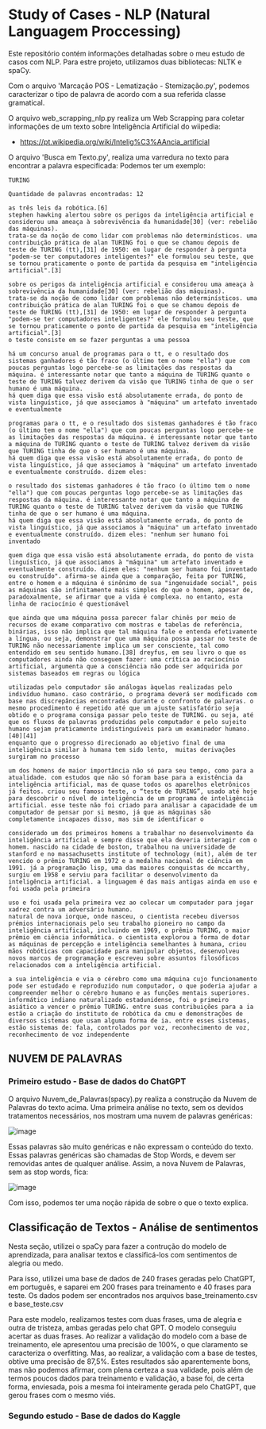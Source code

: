# Study of Cases - NLP (Natural Languagem Proccessing) 

Este repositório contém informações detalhadas sobre o meu estudo de casos com NLP.
Para estre projeto, utilizamos duas bibliotecas: NLTK e spaCy.

Com o arquivo 'Marcação POS - Lematização - Stemização.py', podemos caracterizar o tipo de palavra de acordo com a sua referida classe gramatical.

O arquivo web_scrapping_nlp.py realiza um Web Scrapping para coletar informações de um texto sobre Inteligência Artificial do wiipedia:
  - https://pt.wikipedia.org/wiki/Intelig%C3%AAncia_artificial

O arquivo 'Busca em Texto.py', realiza uma varredura no texto para encontrar a palavra especificada:
Podemos ter um exemplo:

```
TURING 

Quantidade de palavras encontradas: 12 

as três leis da robótica.[6]
stephen hawking alertou sobre os perigos da inteligência artificial e considerou uma ameaça à sobrevivência da humanidade[30] (ver: rebelião das máquinas).
trata-se da noção de como lidar com problemas não determinísticos. uma contribuição prática de alan TURING foi o que se chamou depois de teste de TURING (tt),[31] de 1950: em lugar de responder à pergunta "podem-se ter computadores inteligentes?" ele formulou seu teste, que se tornou praticamente o ponto de partida da pesquisa em "inteligência artificial".[3]

sobre os perigos da inteligência artificial e considerou uma ameaça à sobrevivência da humanidade[30] (ver: rebelião das máquinas).
trata-se da noção de como lidar com problemas não determinísticos. uma contribuição prática de alan TURING foi o que se chamou depois de teste de TURING (tt),[31] de 1950: em lugar de responder à pergunta "podem-se ter computadores inteligentes?" ele formulou seu teste, que se tornou praticamente o ponto de partida da pesquisa em "inteligência artificial".[3]
o teste consiste em se fazer perguntas a uma pessoa

há um concurso anual de programas para o tt, e o resultado dos sistemas ganhadores é tão fraco (o último tem o nome "ella") que com poucas perguntas logo percebe-se as limitações das respostas da máquina. é interessante notar que tanto a máquina de TURING quanto o teste de TURING talvez derivem da visão que TURING tinha de que o ser humano é uma máquina.
há quem diga que essa visão está absolutamente errada, do ponto de vista linguístico, já que associamos à "máquina" um artefato inventado e eventualmente

programas para o tt, e o resultado dos sistemas ganhadores é tão fraco (o último tem o nome "ella") que com poucas perguntas logo percebe-se as limitações das respostas da máquina. é interessante notar que tanto a máquina de TURING quanto o teste de TURING talvez derivem da visão que TURING tinha de que o ser humano é uma máquina.
há quem diga que essa visão está absolutamente errada, do ponto de vista linguístico, já que associamos à "máquina" um artefato inventado e eventualmente construído. dizem eles:

o resultado dos sistemas ganhadores é tão fraco (o último tem o nome "ella") que com poucas perguntas logo percebe-se as limitações das respostas da máquina. é interessante notar que tanto a máquina de TURING quanto o teste de TURING talvez derivem da visão que TURING tinha de que o ser humano é uma máquina.
há quem diga que essa visão está absolutamente errada, do ponto de vista linguístico, já que associamos à "máquina" um artefato inventado e eventualmente construído. dizem eles: "nenhum ser humano foi inventado

quem diga que essa visão está absolutamente errada, do ponto de vista linguístico, já que associamos à "máquina" um artefato inventado e eventualmente construído. dizem eles: "nenhum ser humano foi inventado ou construído". afirma-se ainda que a comparação, feita por TURING, entre o homem e a máquina é sinônimo de sua "ingenuidade social", pois as máquinas são infinitamente mais simples do que o homem, apesar de, paradoxalmente, se afirmar que a vida é complexa. no entanto, esta linha de raciocínio é questionável

que ainda que uma máquina possa parecer falar chinês por meio de recursos de exame comparativo com mostras e tabelas de referência, binárias, isso não implica que tal máquina fale e entenda efetivamente a língua. ou seja, demonstrar que uma máquina possa passar no teste de TURING não necessariamente implica um ser consciente, tal como entendido em seu sentido humano.[38] dreyfus, em seu livro o que os computadores ainda não conseguem fazer: uma crítica ao raciocínio artificial, argumenta que a consciência não pode ser adquirida por sistemas baseados em regras ou lógica

utilizadas pelo computador são análogas àquelas realizadas pelo indivíduo humano. caso contrário, o programa deverá ser modificado com base nas discrepâncias encontradas durante o confronto de palavras. o mesmo procedimento é repetido até que um ajuste satisfatório seja obtido e o programa consiga passar pelo teste de TURING. ou seja, até que os fluxos de palavras produzidas pelo computador e pelo sujeito humano sejam praticamente indistinguíveis para um examinador humano.[40][41]
enquanto que o progresso direcionado ao objetivo final de uma inteligência similar à humana tem sido lento,  muitas derivações surgiram no processo

um dos homens de maior importância não só para seu tempo, como para a atualidade. com estudos que não só foram base para a existência da inteligência artificial, mas de quase todos os aparelhos eletrônicos já feitos. criou seu famoso teste, o “teste de TURING”, usado até hoje para descobrir o nível de inteligência de um programa de inteligência artificial. esse teste não foi criado para analisar a capacidade de um computador de pensar por si mesmo, já que as máquinas são completamente incapazes disso, mas sim de identificar o

considerado um dos primeiros homens a trabalhar no desenvolvimento da inteligência artificial e sempre disse que ela deveria interagir com o homem. nascido na cidade de boston, trabalhou na universidade de stanford e no massachusetts institute of technology (mit), além de ter vencido o prêmio TURING em 1972 e a medalha nacional de ciência em 1991. já a programação lisp, uma das maiores conquistas de mccarthy, surgiu em 1958 e serviu para facilitar o desenvolvimento da inteligência artificial. a linguagem é das mais antigas ainda em uso e foi usada pela primeira

uso e foi usada pela primeira vez ao colocar um computador para jogar xadrez contra um adversário humano.
natural de nova iorque, onde nasceu, o cientista recebeu diversos prémios internacionais pelo seu trabalho pioneiro no campo da inteligência artificial, incluindo em 1969, o prêmio TURING, o maior prêmio em ciência informática. o cientista explorou a forma de dotar as máquinas de percepção e inteligência semelhantes à humana, criou mãos robóticas com capacidade para manipular objetos, desenvolveu novos marcos de programação e escreveu sobre assuntos filosóficos relacionados com a inteligência artificial.

a sua inteligência e via o cérebro como uma máquina cujo funcionamento pode ser estudado e reproduzido num computador, o que poderia ajudar a compreender melhor o cérebro humano e as funções mentais superiores.
informático indiano naturalizado estadunidense, foi o primeiro asiático a vencer o prêmio TURING. entre suas contribuições para a ia estão a criação do instituto de robótica da cmu e demonstrações de diversos sistemas que usam alguma forma de ia. entre esses sistemas, estão sistemas de: fala, controlados por voz, reconhecimento de voz, reconhecimento de voz independente

```

## NUVEM DE PALAVRAS

### Primeiro estudo - Base de dados do ChatGPT

O arquivo Nuvem_de_Palavras(spacy).py realiza a construção da Nuvem de Palavras do texto acima.
Uma primeira análise no texto, sem os devidos tratamentos necessários, nos mostram uma nuvem de palavras genéricas:

![image](https://github.com/JesseOliveiraUFC/nlp/assets/97004339/12e64d15-f0d1-4dcc-a160-917bd93a445b)

Essas palavras são muito genéricas e não expressam o conteúdo do texto. Essas palavras genéricas são chamadas de Stop Words, e devem ser removidas antes de qualquer análise.
Assim, a nova Nuvem de Palavras, sem as stop words, fica:

![image](https://github.com/JesseOliveiraUFC/nlp/assets/97004339/deba29fc-4e82-482b-846c-2723ea9ac652)

Com isso, podemos ter uma noção rápida de sobre o que o texto explica.

## Classificação de Textos - Análise de sentimentos

Nesta seção, utilizei o spaCy para fazer a contrução do modelo de aprendizada, para analisar textos e classificá-los com sentimentos de alegria ou medo.

Para isso, utilizei uma base de dados de 240 frases geradas pelo ChatGPT, em português, e saparei em 200 frases para treinamento e 40 frases para teste.
Os dados podem ser encontrados nos arquivos base_treinamento.csv e base_teste.csv

Para este modelo, realizamos testes com duas frases, uma de alegria e outra de tristeza, ambas geradas pelo chat GPT. O modelo conseguiu acertar as duas frases.
Ao realizar a validação do modelo com a base de treinamento, ele apresentou uma precisão de 100%, o que claramento se caracteriza o overfitting.
Mas, ao realizar, a validação com a base de testes, obtive uma precisão de 87,5%. Estes resultados são aparentemente bons, mas não podemos afirmar, com plena certeza a sua validade, 
pois além de termos poucos dados para treinamento e validação, a base foi, de certa forma, enviesada, pois a mesma foi inteiramente gerada pelo ChatGPT, que gerou frases com o mesmo viés.


### Segundo estudo - Base de dados do Kaggle
